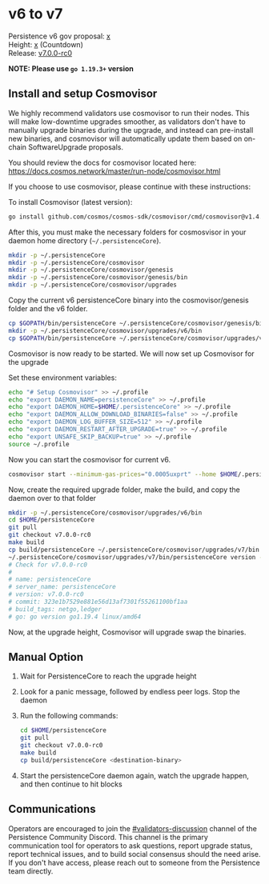 # v6 to v7

Persistence v6 gov proposal: [x](https://testnet.ping.pub/test-core-1/gov/x) \
Height: [x](https://testnet.ping.pub/test-core-1/gov/x) (Countdown) \
Release: [v7.0.0-rc0](https://github.com/persistenceOne/persistenceCore/releases/tag/v7.0.0-rc0)

**NOTE: Please use `go 1.19.3+` version**

## Install and setup Cosmovisor

We highly recommend validators use cosmovisor to run their nodes. This will make low-downtime
upgrades smoother, as validators don't have to manually upgrade binaries during the upgrade,
and instead can pre-install new binaries, and cosmovisor will automatically update them based
on on-chain SoftwareUpgrade proposals.

You should review the docs for cosmovisor located here: https://docs.cosmos.network/master/run-node/cosmovisor.html

If you choose to use cosmovisor, please continue with these instructions:

To install Cosmovisor (latest version):

```sh
go install github.com/cosmos/cosmos-sdk/cosmovisor/cmd/cosmovisor@v1.4.0
```

After this, you must make the necessary folders for cosmosvisor in your daemon home directory (`~/.persistenceCore`).

```sh
mkdir -p ~/.persistenceCore
mkdir -p ~/.persistenceCore/cosmovisor
mkdir -p ~/.persistenceCore/cosmovisor/genesis
mkdir -p ~/.persistenceCore/cosmovisor/genesis/bin
mkdir -p ~/.persistenceCore/cosmovisor/upgrades
```

Copy the current v6 persistenceCore binary into the cosmovisor/genesis folder and the v6 folder.

```sh
cp $GOPATH/bin/persistenceCore ~/.persistenceCore/cosmovisor/genesis/bin
mkdir -p ~/.persistenceCore/cosmovisor/upgrades/v6/bin
cp $GOPATH/bin/persistenceCore ~/.persistenceCore/cosmovisor/upgrades/v6/bin
```

Cosmovisor is now ready to be started. We will now set up Cosmovisor for the upgrade

Set these environment variables:

```sh
echo "# Setup Cosmovisor" >> ~/.profile
echo "export DAEMON_NAME=persistenceCore" >> ~/.profile
echo "export DAEMON_HOME=$HOME/.persistenceCore" >> ~/.profile
echo "export DAEMON_ALLOW_DOWNLOAD_BINARIES=false" >> ~/.profile
echo "export DAEMON_LOG_BUFFER_SIZE=512" >> ~/.profile
echo "export DAEMON_RESTART_AFTER_UPGRADE=true" >> ~/.profile
echo "export UNSAFE_SKIP_BACKUP=true" >> ~/.profile
source ~/.profile
```

Now you can start the cosmovisor for current v6.

```sh
cosmovisor start --minimum-gas-prices="0.0005uxprt" --home $HOME/.persistenceCore
```

Now, create the required upgrade folder, make the build, and copy the daemon over to that folder

```sh
mkdir -p ~/.persistenceCore/cosmovisor/upgrades/v6/bin
cd $HOME/persistenceCore
git pull
git checkout v7.0.0-rc0
make build
cp build/persistenceCore ~/.persistenceCore/cosmovisor/upgrades/v7/bin
~/.persistenceCore/cosmovisor/upgrades/v7/bin/persistenceCore version --long
# Check for v7.0.0-rc0
#
# name: persistenceCore
# server_name: persistenceCore
# version: v7.0.0-rc0
# commit: 323e1b7529e881e56d13af7301f55261100bf1aa
# build_tags: netgo,ledger
# go: go version go1.19.4 linux/amd64
```

Now, at the upgrade height, Cosmovisor will upgrade swap the binaries.

## Manual Option

1. Wait for PersistenceCore to reach the upgrade height
2. Look for a panic message, followed by endless peer logs. Stop the daemon
3. Run the following commands:

    ```sh
    cd $HOME/persistenceCore
    git pull
    git checkout v7.0.0-rc0
    make build
    cp build/persistenceCore <destination-binary>
    ```

4. Start the persistenceCore daemon again, watch the upgrade happen, and then continue to hit blocks

## Communications

Operators are encouraged to join the [#validators-discussion](https://discord.gg/hnvDDzRFrV)
channel of the Persistence Community Discord. This channel is the primary communication tool
for operators to ask questions, report upgrade status, report technical issues, and to build
social consensus should the need arise. If you don't have access, please reach out to someone
from the Persistence team directly.
